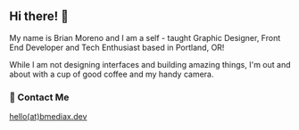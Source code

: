 ## Hi there! :wave:
My name is Brian Moreno and I am a self - taught Graphic Designer, Front End Developer and Tech Enthusiast based in Portland, OR!

While I am not designing interfaces and building amazing things, I'm out and about with a cup of good coffee and my handy camera.

### :email: Contact Me
[hello(at)bmediax.dev](mailto:hello@bmediax.dev)
